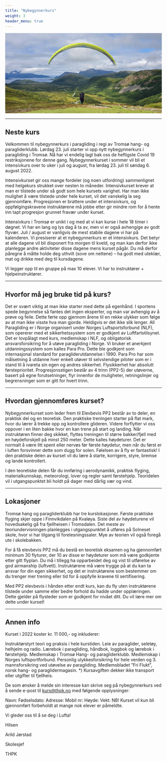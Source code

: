 ```yaml
---
title: "Nybegynnerkurs"
weight: 3
header_menu: true
---
```


![thpk](/images/kurspg.jpg)

---
## Neste kurs

Velkommen til nybegynnerkurs i paragliding i regi av Tromsø hang- og paragliderklubb. Lørdag 23. juli starter vi opp nytt nybegynnerkurs i paragliding i Tromsø. Nå har vi endelig lagt bak oss de heftigste Covid 19 restriksjonene for denne gang. Nybegynnerkurset i sommer vil bli et intensivkurs over to uker i juli og august, fra lørdag 23. juli til søndag 6. august 2022.

Intensivkurset gir oss mange fordeler (og noen utfordring) sammenlignet med helgekurs strukket over nesten to måneder. Intensivkurset krever at man er tilstede under så godt som hele kursets varighet. Har man ikke mulighet å være tilstede under hele kurset, vil det vanskelig la seg gjennomføre. Progresjonen er brattere under et intensivkurs, og oppfølgingskravene instruktørene må jobbe etter gir mindre rom for å hente inn tapt progresjon grunnet fravær under kurset.

Intensivkurs i Tromsø er unikt i og med at vi kan kurse i hele 18 timer i døgnet. Vi har en lang og lys dag å ta av, men vi er også avhengige av godt flyvær. Juli / august er vanligvis de mest stabile dagene vi har på kalenderen. Vi presiserer at et nybegynnerkurs er et intensivkurs. Det betyr at alle dagene vil bli disponert fra morgen til kveld, og man kan derfor ikke planlegge andre aktiviteter disse dagene mens kurset pågår. Du må derfor påregne å måtte holde deg uthvilt (sove om nettene) – ha godt med uteklær, mat og drikke med deg til kursdagene.

Vi legger opp til en gruppe på max 10 elever. Vi har to instruktører + hjelpeinstruktører.

---

## Hvorfor må jeg bruke tid på kurs?

Det er svært viktig at man ikke starter med dette på egenhånd. I sportens spede begynnelse så fantes det ingen eksperter, og man var avhengig av å prøve og feile. Dette førte opp gjennom årene til en rekke ulykker som følge av at man ikke visste hva man gjorde. Heldigvis er det ikke slik lenger. All Paragliding er i Norge organisert under Norges Luftsportsforbund (NLF), som opererer med et sikkerhetssystem som er godkjent av Luftfartstilsynet. Det er lovpålagt med kurs, medlemskap i NLF, og obligatorisk ansvarsforsikring for å utøve paragliding i Norge. Vi bruker et anerkjent utdanningssystem som kalles Para Pro. Dette ble godkjent som internasjonal standard for paragliderutdannelse i 1990. Para Pro har som målsetning å utdanne hver enkelt utøver til selvstendige piloter som er i stand til å ivareta sin egen og andres sikkerhet. Flysikkerhet har absolutt førsteprioritet. Progresjonsstigen består av 4 trinn (PP2-5) der utøverne, basert på egne forutsetninger, flyr innenfor de muligheter, retningslinjer og begrensninger som er gitt for hvert trinn.

---

## Hvordan gjennomføres kurset?

Nybegynnerkurset som leder frem til Elevbevis PP2 består av to deler, en praktisk del og en teoretisk. Den praktiske treningen starter på flat mark, hvor du lærer å trekke opp og kontrollere glideren. Videre forflytter vi oss oppover i en liten bakke hvor en kan trene på start og landing. Når instruktøren finner deg skikket, flyttes treningen til større bakker/fjell med en høydeforskjell på minst 250 meter. Dette kalles høydeturer. Det er normalt å være litt spent eller nervøs før første høydetur, men når du først er i luften forsvinner dette som dugg for solen. Følelsen av å fly er fantastisk! I den praktiske delen av kurset vil du lære å starte, korrigere, styre, bremse og lande kontrollert.

I den teoretiske delen får du innføring i aerodynamikk, praktisk flyging, materialkunnskap, meteorologi, lover og regler samt førstehjelp. Teoridelen vil i utgangspunktet bli holdt på dager med dårlig vær og vind.

---

## Lokasjoner

Tromsø hang og paragliderklubb har tre kurslokasjoner. Første praktiske flyging skjer oppe i Finnvikdalen på Kvaløya. Siste del av høydeturene vil hovedsakelig gå fra fjellheisen i Tromsdalen.  Det meste av teoriundervisningen planlegges i utgangspunktet å utføres på Solneset skole, hvor vi har tilgang til forelesningssaler. Mye av teorien vil også foregå ute i skolebakken.

For å få elevbevis PP2 må du bestå en teoretisk eksamen og ha gjennomført minimum 30 flyturer, der 10 av disse er høydeturer som må være godkjente etter gitt flyplan. Du må i tillegg ha opparbeidet deg og vist til utførelse av god airmanship (luftvett). Instruktørene må være trygge på at du kan ta ansvar for din egen sikkerhet, og det er instruktørene som bestemmer om du trenger mer trening eller tid for å oppfylle kravene til sertifisering.

Med PP2 elevbevis i hånden etter endt kurs, kan du fly uten instruktørene tilstede under samme eller bedre forhold du hadde under opplæringen. Dette gjelder på flysteder som er godkjent for nivået ditt. Du vil lære mer om dette under kurset!

---

## Annen info

Kurset i 2022 koster kr. 11 000,- og inkluderer:

Instruktørstyrt teori og praksis i hele kurstiden.
Leie av paraglider, seletøy, helhjelm og radio.
Lærebok i paragliding, håndbok, loggbok og lærebok i førstehjelp.
Medlemskap i Tromsø Hang- og paragliderklubb.
Medlemskap i Norges luftsportforbund.
Personlig ulykkesforsikring for hele verden og 3. mannsforsikring ved utøvelse av paragliding.
Medlemsbladet ”Fri Flukt”, norsk hang- og paraglidermagasin.
*) Kursavgiften dekker ikke transport eller utgifter til fjellheis.

De som ønsker å melde sin interesse kan skrive seg på nybegynnerkurs ved å sende e-post til kurs@thpk.no med følgende opplysninger:

Navn:
Fødselsdato:
Adresse:
Mobil nr:
Høyde:
Vekt:
NB! Kurset vil kun bli gjennomført forbeholdt at mange nok elever er påmeldte.

Vi gleder oss til å se deg i Lufta!

Hilsen

Arild Jørstad

Skolesjef

THPK

